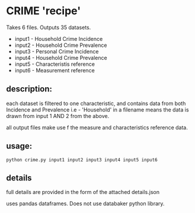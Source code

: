# CRIME 'recipe'

Takes 6 files. Outputs 35 datasets.

* input1 - Household Crime Incidence
* input2 - Household Crime Prevalence 
* input3 - Personal Crime Incidence
* input4 - Household Crime Prevalence
* input5 - Characteristis reference
* input6 - Measurement reference

## description:
each dataset is filtered to one characteristic, and contains data from both Incidence and Prevalence
i.e - 'Household' in a filename means the data is drawn from input 1 AND 2 from the above.

all output files make use f the measure and characteristics reference data.

## usage: 
```python crime.py input1 input2 input3 input4 input5 input6```

## details
full details are provided in the form of the attached details.json

uses pandas dataframes. Does not use databaker python library.
